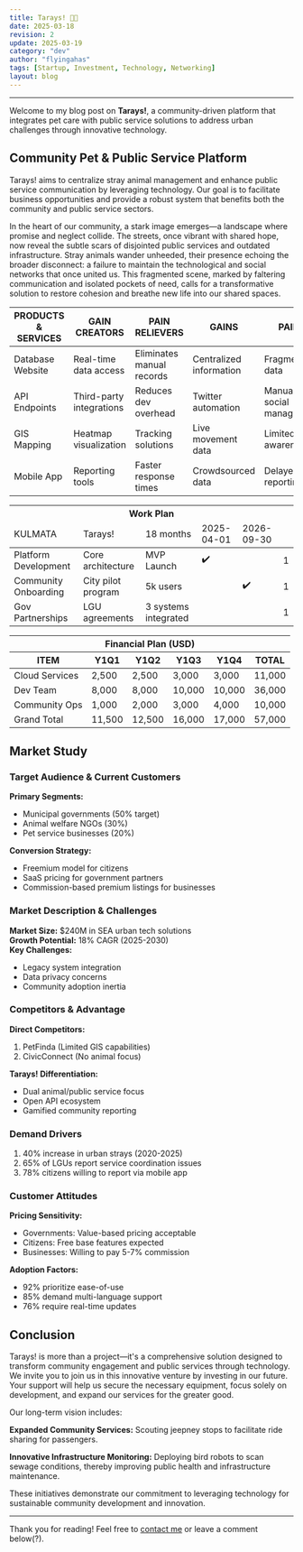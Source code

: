 ```yaml
---
title: Tarays! 🐶😸
date: 2025-03-18
revision: 2
update: 2025-03-19
category: "dev"
author: "flyingahas"
tags: [Startup, Investment, Technology, Networking]
layout: blog
---
```


---

Welcome to my blog post on **Tarays!**, a community-driven platform that integrates pet care with public service solutions to address urban challenges through innovative technology.

## Community Pet & Public Service Platform

Tarays! aims to centralize stray animal management and enhance public service communication by leveraging technology. Our goal is to facilitate business opportunities and provide a robust system that benefits both the community and public service sectors.

In the heart of our community, a stark image emerges—a landscape where promise and neglect collide. The streets, once vibrant with shared hope, now reveal the subtle scars of disjointed public services and outdated infrastructure. Stray animals wander unheeded, their presence echoing the broader disconnect: a failure to maintain the technological and social networks that once united us. This fragmented scene, marked by faltering communication and isolated pockets of need, calls for a transformative solution to restore cohesion and breathe new life into our shared spaces.

<div class="markdown-table">

<table>
  <thead>
    <tr>
      <th>PRODUCTS & SERVICES</th>
      <th>GAIN CREATORS</th>
      <th>PAIN RELIEVERS</th>
      <th>GAINS</th>
      <th>PAINS</th>
      <th>JOBS TO BE DONE</th>
    </tr>
  </thead>
  <tbody>
    <tr>
      <td data-label="Products & Services">Database Website</td>
      <td data-label="Gain Creators">Real-time data access</td>
      <td data-label="Pain Relievers">Eliminates manual records</td>
      <td data-label="Gains">Centralized information</td>
      <td data-label="Pains">Fragmented data</td>
      <td data-label="Jobs">Create unified registry</td>
    </tr>
    <tr>
      <td data-label="Products & Services">API Endpoints</td>
      <td data-label="Gain Creators">Third-party integrations</td>
      <td data-label="Pain Relievers">Reduces dev overhead</td>
      <td data-label="Gains">Twitter automation</td>
      <td data-label="Pains">Manual social management</td>
      <td data-label="Jobs">Enable partnerships</td>
    </tr>
    <tr>
      <td data-label="Products & Services">GIS Mapping</td>
      <td data-label="Gain Creators">Heatmap visualization</td>
      <td data-label="Pain Relievers">Tracking solutions</td>
      <td data-label="Gains">Live movement data</td>
      <td data-label="Pains">Limited awareness</td>
      <td data-label="Jobs">Optimize resources</td>
    </tr>
    <tr>
      <td data-label="Products & Services">Mobile App</td>
      <td data-label="Gain Creators">Reporting tools</td>
      <td data-label="Pain Relievers">Faster response times</td>
      <td data-label="Gains">Crowdsourced data</td>
      <td data-label="Pains">Delayed reporting</td>
      <td data-label="Jobs">Empower citizens</td>
    </tr>
  </tbody>
</table>

</div>

<div class="markdown-table">

<table>
  <thead>
    <tr>
      <th colspan="6">Work Plan</th>
    </tr>
    <tr>
      <td data-label="Startup Name">KULMATA</td>
      <td data-label="Project Title">Tarays!</td>
      <td data-label="Duration">18 months</td>
      <td data-label="Start Date">2025-04-01</td>
      <td data-label="End Date">2026-09-30</td>
    </tr>
  </thead>
  <tbody>
    <tr>
      <td data-label="Objective">Platform Development</td>
      <td data-label="Activities">Core architecture</td>
      <td data-label="Accomplishments">MVP Launch</td>
      <td data-label="Y1Q1">✔️</td>
      <td data-label="Y1Q2"></td>
      <td data-label="Total">1</td>
    </tr>
    <tr>
      <td data-label="Objective">Community Onboarding</td>
      <td data-label="Activities">City pilot program</td>
      <td data-label="Accomplishments">5k users</td>
      <td data-label="Y1Q1"></td>
      <td data-label="Y1Q2">✔️</td>
      <td data-label="Total">1</td>
    </tr>
    <tr>
      <td data-label="Objective">Gov Partnerships</td>
      <td data-label="Activities">LGU agreements</td>
      <td data-label="Accomplishments">3 systems integrated</td>
      <td data-label="Y1Q1"></td>
      <td data-label="Y1Q2"></td>
      <td data-label="Total">1</td>
    </tr>
  </tbody>
</table>

</div>

<div class="markdown-table">

<table>
  <thead>
    <tr>
      <th colspan="6">Financial Plan (USD)</th>
    </tr>
    <tr>
      <th>ITEM</th>
      <th>Y1Q1</th>
      <th>Y1Q2</th>
      <th>Y1Q3</th>
      <th>Y1Q4</th>
      <th>TOTAL</th>
    </tr>
  </thead>
  <tbody>
    <tr>
      <td data-label="Item">Cloud Services</td>
      <td data-label="Y1Q1">2,500</td>
      <td data-label="Y1Q2">2,500</td>
      <td data-label="Y1Q3">3,000</td>
      <td data-label="Y1Q4">3,000</td>
      <td data-label="Total">11,000</td>
    </tr>
    <tr>
      <td data-label="Item">Dev Team</td>
      <td data-label="Y1Q1">8,000</td>
      <td data-label="Y1Q2">8,000</td>
      <td data-label="Y1Q3">10,000</td>
      <td data-label="Y1Q4">10,000</td>
      <td data-label="Total">36,000</td>
    </tr>
    <tr>
      <td data-label="Item">Community Ops</td>
      <td data-label="Y1Q1">1,000</td>
      <td data-label="Y1Q2">2,000</td>
      <td data-label="Y1Q3">3,000</td>
      <td data-label="Y1Q4">4,000</td>
      <td data-label="Total">10,000</td>
    </tr>
    <tr>
      <td data-label="Item">Grand Total</td>
      <td data-label="Y1Q1">11,500</td>
      <td data-label="Y1Q2">12,500</td>
      <td data-label="Y1Q3">16,000</td>
      <td data-label="Y1Q4">17,000</td>
      <td data-label="Total">57,000</td>
    </tr>
  </tbody>
</table>

</div>

## Market Study

### Target Audience & Current Customers
**Primary Segments:**
- Municipal governments (50% target)
- Animal welfare NGOs (30%)
- Pet service businesses (20%)

**Conversion Strategy:**
- Freemium model for citizens
- SaaS pricing for government partners
- Commission-based premium listings for businesses

### Market Description & Challenges
**Market Size:** $240M in SEA urban tech solutions  
**Growth Potential:** 18% CAGR (2025-2030)  
**Key Challenges:**
- Legacy system integration
- Data privacy concerns
- Community adoption inertia

### Competitors & Advantage
**Direct Competitors:**
1. PetFinda (Limited GIS capabilities)
2. CivicConnect (No animal focus)

**Tarays! Differentiation:**
- Dual animal/public service focus
- Open API ecosystem
- Gamified community reporting

### Demand Drivers
1. 40% increase in urban strays (2020-2025)
2. 65% of LGUs report service coordination issues
3. 78% citizens willing to report via mobile app

### Customer Attitudes
**Pricing Sensitivity:**
- Governments: Value-based pricing acceptable
- Citizens: Free base features expected
- Businesses: Willing to pay 5-7% commission

**Adoption Factors:**
- 92% prioritize ease-of-use
- 85% demand multi-language support
- 76% require real-time updates

## Conclusion

Tarays! is more than a project—it's a comprehensive solution designed to transform community engagement and public services through technology. We invite you to join us in this innovative venture by investing in our future. Your support will help us secure the necessary equipment, focus solely on development, and expand our services for the greater good.

Our long-term vision includes:

**Expanded Community Services:** Scouting jeepney stops to facilitate ride sharing for passengers.

**Innovative Infrastructure Monitoring:** Deploying bird robots to scan sewage conditions, thereby improving public health and infrastructure maintenance.

These initiatives demonstrate our commitment to leveraging technology for sustainable community development and innovation.

---

Thank you for reading! Feel free to [contact me](mailto:flyingahas@kulmata.com) or leave a comment below(?).


